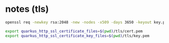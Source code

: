 # notes (tls)

```bash
openssl req -newkey rsa:2048 -new -nodes -x509 -days 3650 -keyout key.pem -out cert.pem
```

```bash
export quarkus_http_ssl_certificate_files=$(pwd)/tls/cert.pem
export quarkus_http_ssl_certificate_key_files=$(pwd)/tls/key.pem
```
